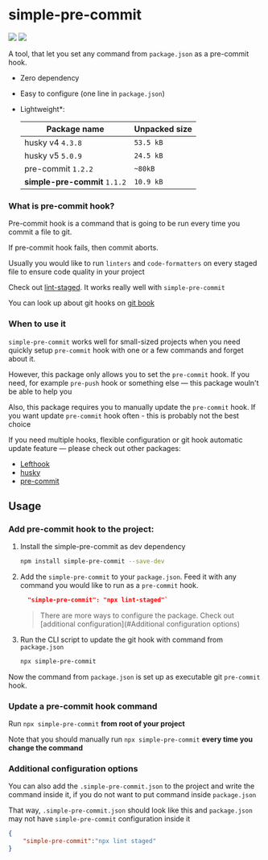 # simple-pre-commit

![](https://img.shields.io/npm/v/simple-pre-commit) ![](https://img.shields.io/badge/dependencies-zero-green)

A tool, that let you set any command from `package.json` as a pre-commit hook.

- Zero dependency
- Easy to configure (one line in `package.json`)
- Lightweight*:

  | Package name | Unpacked size |
  | ------------- | ------------- |
  | husky v4 `4.3.8` | `53.5 kB`  |
  | husky v5 `5.0.9`  | `24.5 kB`  |
  | pre-commit `1.2.2` | `~80kB` |
  | **simple-pre-commit** `1.1.2` | `10.9 kB` |


### What is pre-commit hook?

Pre-commit hook is a command that is going to be run every time you commit a file to git.
 
If pre-commit hook fails, then commit aborts.

Usually you would like to run `linters` and `code-formatters` on every staged file to ensure code quality in your project

Check out [lint-staged](https://github.com/okonet/lint-staged#readme). It works really well with `simple-pre-commit`

You can look up about git hooks on [git book](https://git-scm.com/book/en/v2/Customizing-Git-Git-Hooks)

### When to use it

`simple-pre-commit` works well for small-sized projects when you need quickly setup `pre-commit` hook with one or a few commands and forget about it. 

However, this package only allows you to set the `pre-commit` hook. If you need, for example `pre-push` hook or something else — this package wouln't be able to help you

Also, this package requires you to manually update the `pre-commit` hook. If you want update `pre-commit` hook often - this is probably not the best choice 

If you need multiple hooks, flexible configuration or git hook automatic update feature — please check out other packages:
 
* [Lefthook](https://github.com/Arkweid/lefthook)
* [husky](https://github.com/Arkweid/lefthook)
* [pre-commit](https://github.com/pre-commit/pre-commit)


## Usage

### Add pre-commit hook to the project:

1. Install the simple-pre-commit as dev dependency 
   
   ```sh
   npm install simple-pre-commit --save-dev
   ```

2. Add the `simple-pre-commit` to your `package.json`. Feed it with any command you would like to run as a `pre-commit` hook.
   
   ```json
     "simple-pre-commit": "npx lint-staged"`
   ```

   > There are more ways to configure the package. Check out [additional configuration](#Additional configuration options)

3. Run the CLI script to update the git hook with command from `package.json`

   ```sh
   npx simple-pre-commit
   ```
    
Now the command from `package.json` is set up as executable git `pre-commit` hook. 

### Update a pre-commit hook command

Run `npx simple-pre-commit` **from root of your project**

Note that you should manually run `npx simple-pre-commit` **every time you change the command**


### Additional configuration options

You can also add the `.simple-pre-commit.json` to the project and write the command inside it, if you do not want to put command inside `package.json`

That way, `.simple-pre-commit.json` should look like this and `package.json` may not have `simple-pre-commit` configuration inside it

```json
{ 
    "simple-pre-commit":"npx lint staged"
}
```
